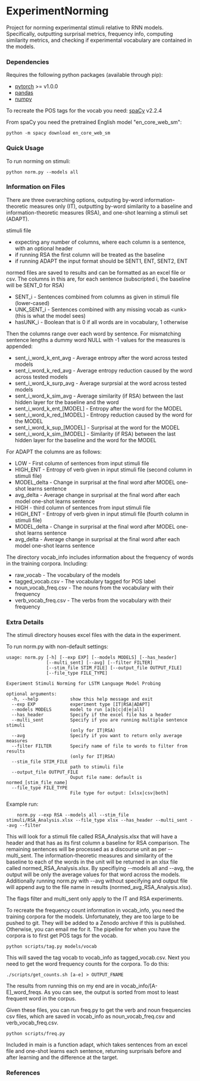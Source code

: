 # ExperimentNorming
Project for norming experimental stimuli relative to RNN models. Specifically, outputting 
surprisal metrics, frequency info, computing similarity metrics, and checking if experimental vocabulary are contained 
in the models. 

### Dependencies
Requires the following python packages (available through pip):
* [pytorch](https://pytorch.org/) >= v1.0.0
* [pandas](https://pandas.pydata.org) 
* [numpy](https://numpy.org)

To recreate the POS tags for the vocab you need:
  [spaCy](https://spacy.io) v2.2.4

From spaCy you need the pretrained English model "en_core_web_sm":

    python -m spacy download en_core_web_sm


### Quick Usage
To run norming on stimuli:

    python norm.py --models all

### Information on Files
There are three overarching options, outputing by-word information-theoretic measures only (IT),
outputting by-word similarity to a baseline and information-theoretic measures (RSA), and 
one-shot learning a stimuli set (ADAPT). 

stimuli file
* expecting any number of columns, where each column is a sentence, with an optional header  
* if running RSA the first column will be treated as the baseline
* if running ADAPT the input format should be SENT1, ENT, SENT2, ENT

normed files are saved to results and can be formatted as an excel file or csv. The columns in this
are, for each sentence (subscripted i, the baseline will be SENT_0 for RSA)
* SENT_i - Sentences combined from columns as given in stimuli file (lower-cased)
* UNK_SENT_i - Sentences combined with any missing vocab as \<unk\> (this is what the model sees)
* hasUNK_i - Boolean that is 0 if all words are in vocabulary, 1 otherwise

Then the columns range over each word by sentence. For mismatching sentence lengths a dummy word NULL with -1
values for the measures is appended:

* sent_i_word_k_ent_avg - Average entropy after the word across tested models
* sent_i_word_k_red_avg - Average entropy reduction caused by the word across tested models
* sent_i_word_k_surp_avg - Average surprsial at the word across tested models
* sent_i_word_k_sim_avg - Average similarity (if RSA) between the last hidden layer for the baseline and the word
* sent_i_word_k_ent_[MODEL] - Entropy after the word for the MODEL 
* sent_i_word_k_red_[MODEL] - Entropy reduction caused by the word for the MODEL
* sent_i_word_k_sup_[MODEL] - Surprisal at the word for the MODEL
* sent_i_word_k_sim_[MODEL] - Similarity (if RSA) between the last hidden layer for the baseline and the word for the MODEL


For ADAPT the columns are as follows:
* LOW - First column of sentences from input stimuli file
* HIGH_ENT - Entropy of verb given in input stimuli file (second column in stimuli file)
* MODEL_delta - Change in surprisal at the final word after MODEL one-shot learns sentence
* avg_delta - Average change in surprisal at the final word after each model one-shot learns sentence
* HIGH - third column of sentences from input stimuli file
* HIGH_ENT - Entropy of verb given in input stimuli file (fourth column in stimuli file)
* MODEL_delta - Change in surprisal at the final word after MODEL one-shot learns sentence
* avg_delta - Average change in surprisal at the final word after each model one-shot learns sentence

The directory vocab_info includes information about the frequency of words in 
the training corpora. Including: 
* raw_vocab - The vocabulary of the models
* tagged_vocab.csv - The vocabulary tagged for POS label
* noun_vocab_freq.csv - The nouns from the vocabulary with their frequency
* verb_vocab_freq.csv - The verbs from the vocabulary with their frequency

### Extra Details
The stimuli directory houses excel files with the data in the experiment. 

To run norm.py with non-default settings:

    usage: norm.py [-h] [--exp EXP] [--models MODELS] [--has_header]
                   [--multi_sent] [--avg] [--filter FILTER]
                   [--stim_file STIM_FILE] [--output_file OUTPUT_FILE]
                   [--file_type FILE_TYPE]

    Experiment Stimuli Norming for LSTM Language Model Probing

    optional arguments:
      -h, --help            show this help message and exit
      --exp EXP             experiment type [IT|RSA|ADAPT]
      --models MODELS       model to run [a|b|c|d|e|all]
      --has_header          Specify if the excel file has a header
      --multi_sent          Specify if you are running multiple sentence stimuli
                            (only for IT|RSA)
      --avg                 Specify if you want to return only average measures
      --filter FILTER       Specify name of file to words to filter from results
                            (only for IT|RSA)
      --stim_file STIM_FILE
                            path to stimuli file
      --output_file OUTPUT_FILE
                            Ouput file name: default is normed_[stim_file_name]
      --file_type FILE_TYPE
                            File type for output: [xlsx|csv|both]

Example run:
        
        norm.py --exp RSA --models all --stim_file stimuli/RSA_Analysis.xlsx --file_type xlsx --has_header --multi_sent --avg --filter

This will look for a stimuli file called RSA_Analysis.xlsx that will have a header and that 
has as its first column a baseline for RSA comparison. The remaining sentences will be 
processed as a discourse unit as per --multi_sent. The information-theoretic measures 
and similarity of the baseline to each of the words in the unit will be returned 
in an xlsx file called normed_RSA_Analysis.xlsx. By specifiying --models all and 
--avg, the output will be only the average values for that word across the models.  
Additionally running norm.py with --avg without
specifying and output file will append avg to the file name in results (normed_avg_RSA_Analysis.xlsx).

The flags filter and multi_sent only apply to the IT and RSA experiments. 

To recreate the frequency count information in vocab_info, you need 
the training corpora for the models. Unfortunately, they
are too large to be pushed to git. They will be added 
to a Zenodo archive if this is published. Otherwise, you can email me for 
it. The pipeline for when you have the corpora is to first get POS tags
for the vocab. 

    python scripts/tag.py models/vocab

This will saved the tag vocab to vocab_info as tagged_vocab.csv. Next 
you need to get the word frequency counts for the corpora. To do this:

    ./scripts/get_counts.sh [a-e] > OUTPUT_FNAME

The results from running this on my end are in vocab_info/[A-E]_word_freqs.
As you can see, the output is sorted from most to least frequent word 
in the corpus.

Given these files, you can run freq.py to get the verb and noun frequencies
csv files, which are saved in vocab_info as noun_vocab_freq.csv and verb_vocab_freq.csv. 

    python scripts/freq.py

Included in main is a function adapt, which takes sentences from an excel file and one-shot
learns each sentence, returning surprisals before and after learning and the difference at
the target.

### References
